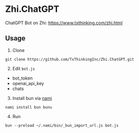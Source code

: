 # Zhi.ChatGPT

ChatGPT Bot on Zhi: https://www.txthinking.com/zhi.html

## Usage


1. Clone

```
git clone https://github.com/TxThinkingInc/Zhi.ChatGPT.git
```

2. Edit `bot.js`

- bot_token
- openai_api_key
- chats

3. Install bun via [nami](https://github.com/txthinking/nami)

```
nami install bun bunu
```

4. Run

```
bun --preload ~/.nami/bin/_bun_import_url.js bot.js
```
